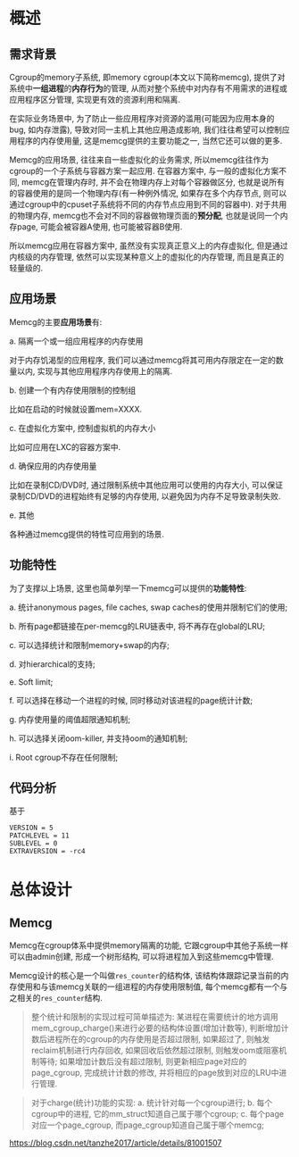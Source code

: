
# 概述

## 需求背景

Cgroup的memory子系统, 即memory cgroup(本文以下简称memcg), 提供了对系统中**一组进程**的**内存行为**的管理, 从而对整个系统中对内存有不用需求的进程或应用程序区分管理, 实现更有效的资源利用和隔离. 

在实际业务场景中, 为了防止一些应用程序对资源的滥用(可能因为应用本身的bug, 如内存泄露), 导致对同一主机上其他应用造成影响, 我们往往希望可以控制应用程序的内存使用量, 这是memcg提供的主要功能之一, 当然它还可以做的更多. 

Memcg的应用场景, 往往来自一些虚拟化的业务需求, 所以memcg往往作为cgroup的一个子系统与容器方案一起应用. 在容器方案中, 与一般的虚拟化方案不同, memcg在管理内存时, 并不会在物理内存上对每个容器做区分, 也就是说所有的容器使用的是同一个物理内存(有一种例外情况, 如果存在多个内存节点, 则可以通过cgroup中的cpuset子系统将不同的内存节点应用到不同的容器中). 对于共用的物理内存, memcg也不会对不同的容器做物理页面的**预分配**, 也就是说同一个内存page, 可能会被容器A使用, 也可能被容器B使用. 

所以memcg应用在容器方案中, 虽然没有实现真正意义上的内存虚拟化, 但是通过内核级的内存管理, 依然可以实现某种意义上的虚拟化的内存管理, 而且是真正的轻量级的. 

## 应用场景

Memcg的主要**应用场景**有: 

a. 隔离一个或一组应用程序的内存使用

对于内存饥渴型的应用程序, 我们可以通过memcg将其可用内存限定在一定的数量以内, 实现与其他应用程序内存使用上的隔离. 

b. 创建一个有内存使用限制的控制组

比如在启动的时候就设置mem=XXXX. 

c. 在虚拟化方案中, 控制虚拟机的内存大小

比如可应用在LXC的容器方案中. 

d. 确保应用的内存使用量

比如在录制CD/DVD时, 通过限制系统中其他应用可以使用的内存大小, 可以保证录制CD/DVD的进程始终有足够的内存使用, 以避免因为内存不足导致录制失败. 

e. 其他

各种通过memcg提供的特性可应用到的场景. 

## 功能特性

为了支撑以上场景, 这里也简单列举一下memcg可以提供的**功能特性**: 

a. 统计anonymous pages, file caches, swap caches的使用并限制它们的使用; 

b. 所有page都链接在per-memcg的LRU链表中, 将不再存在global的LRU; 

c. 可以选择统计和限制memory+swap的内存; 

d. 对hierarchical的支持; 

e. Soft limit; 

f. 可以选择在移动一个进程的时候, 同时移动对该进程的page统计计数; 

g. 内存使用量的阈值超限通知机制; 

h. 可以选择关闭oom-killer, 并支持oom的通知机制; 

i. Root cgroup不存在任何限制; 

## 代码分析

基于

```
VERSION = 5
PATCHLEVEL = 11
SUBLEVEL = 0
EXTRAVERSION = -rc4
```

# 总体设计

## Memcg

Memcg在cgroup体系中提供memory隔离的功能, 它跟cgroup中其他子系统一样可以由admin创建, 形成一个树形结构, 可以将进程加入到这些memcg中管理. 

Memcg设计的核心是一个叫做`res_counter`的结构体, 该结构体跟踪记录当前的内存使用和与该memcg关联的一组进程的内存使用限制值, 每个memcg都有一个与之相关的`res_counter`结构. 





> 整个统计和限制的实现过程可简单描述为: 
>某进程在需要统计的地方调用mem_cgroup_charge()来进行必要的结构体设置(增加计数等), 判断增加计数后进程所在的cgroup的内存使用是否超过限制, 如果超过了, 则触发reclaim机制进行内存回收, 如果回收后依然超过限制, 则触发oom或阻塞机制等待; 如果增加计数后没有超过限制, 则更新相应page对应的page_cgroup, 完成统计计数的修改, 并将相应的page放到对应的LRU中进行管理. 


>对于charge(统计)功能的实现:
>a. 统计针对每一个cgroup进行; 
>b. 每个cgroup中的进程, 它的mm_struct知道自己属于哪个cgroup; 
>c. 每个page对应一个page_cgroup, 而page_cgroup知道自己属于哪个memcg; 





https://blog.csdn.net/tanzhe2017/article/details/81001507